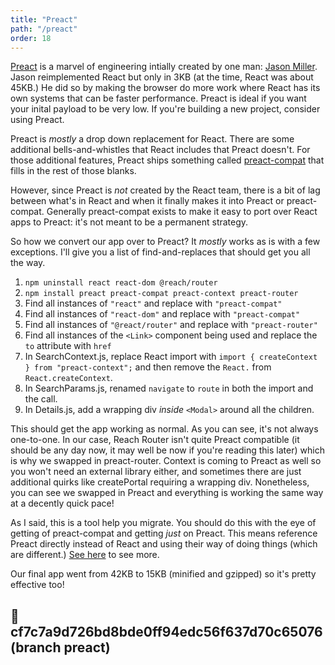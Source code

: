 ```yaml
---
title: "Preact"
path: "/preact"
order: 18
---
```


[Preact][preact] is a marvel of engineering intially created by one man: [Jason Miller][jm]. Jason reimplemented React but only in 3KB (at the time, React was about 45KB.) He did so by making the browser do more work where React has its own systems that can be faster performance. Preact is ideal if you want your inital payload to be very low. If you're building a new project, consider using Preact.

Preact is _mostly_ a drop down replacement for React. There are some additional bells-and-whistles that React includes that Preact doesn't. For those additional features, Preact ships something called [preact-compat][pc] that fills in the rest of those blanks.

However, since Preact is _not_ created by the React team, there is a bit of lag between what's in React and when it finally makes it into Preact or preact-compat. Generally preact-compat exists to make it easy to port over React apps to Preact: it's not meant to be a permanent strategy.

So how we convert our app over to Preact? It _mostly_ works as is with a few exceptions. I'll give you a list of find-and-replaces that should get you all the way.

1. `npm uninstall react react-dom @reach/router`
1. `npm install preact preact-compat preact-context preact-router`
1. Find all instances of `"react"` and replace with `"preact-compat"`
1. Find all instances of `"react-dom"` and replace with `"preact-compat"`
1. Find all instances of `"@react/router"` and replace with `"preact-router"`
1. Find all instances of the `<Link>` component being used and replace the `to` attribute with `href`
1. In SearchContext.js, replace React import with `import { createContext } from "preact-context";` and then remove the `React.` from `React.createContext`.
1. In SearchParams.js, renamed `navigate` to `route` in both the import and the call.
1. In Details.js, add a wrapping div _inside_ `<Modal>` around all the children.

This should get the app working as normal. As you can see, it's not always one-to-one. In our case, Reach Router isn't quite Preact compatible (it should be any day now, it may well be now if you're reading this later) which is why we swapped in preact-router. Context is coming to Preact as well so you won't need an external library either, and sometimes there are just additional quirks like createPortal requiring a wrapping div. Nonetheless, you can see we swapped in Preact and everything is working the same way at a decently quick pace!

As I said, this is a tool help you migrate. You should do this with the eye of getting of preact-compat and getting _just_ on Preact. This means reference Preact directly instead of React and using their way of doing things (which are different.) [See here][react-vs-preact] to see more.

Our final app went from 42KB to 15KB (minified and gzipped) so it's pretty effective too!

## 🌳 cf7c7a9d726bd8bde0ff94edc56f637d70c65076 (branch preact)

[preact]: https://preactjs.com/
[jm]: https://twitter.com/_developit
[pc]: https://github.com/developit/preact-compat
[react-vs-preact]: https://preactjs.com/guide/differences-to-react
